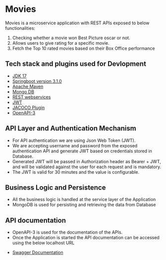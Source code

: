 # Movies

Movies is a microservice application with REST APIs exposed to  below functionalities:
1) Checking whether a movie won Best Picture oscar or not.
2) Allows users to give rating for a specific movie.
3) Fetch the Top 10 rated movies based on their Box Office performance

## Tech stack and plugins used for Devlopment


- [JDK 17](https://www.oracle.com/java/technologies/downloads/#java17)
- [Springboot version 3.1.0](https://spring.io/projects/spring-boot)
- [Apache Maven](https://maven.apache.org)
- [Mongo DB](https://www.mongodb.com)
- [REST webservices](https://spring.io/guides/gs/rest-service/)
- [JWT](https://jwt.io/)
- [JACOCO Plugin](https://www.eclemma.org/jacoco/)
- [OpenAPI-3](https://swagger.io/specification/) 

## API Layer and Authentication Mechanism

* For API authentication we are using Json Web Token (JWT).
* We are accepting username and password from the exposed authentication API and generate JWT based on credentials stored in Database.
* Generated JWT will be passed in Authorization header as Bearer + JWT, and will be validated against the user for each request and is mandatory.
* The JWT is valid for 30 minutes and the value is configurable.

## Business Logic and Persistence

* All the business logic is handled at the service layer of the Application
* MongoDB is used for persisting and retrieving the data from Database

## API documentation
* OpenAPI-3 is used for the documentation of the APIs.
* Once the Application is started the API documentation can be accessed using the below localhost URL
- [Swagger Documentation](http://localhost:8080/assignment/swagger-ui/index.html#/)